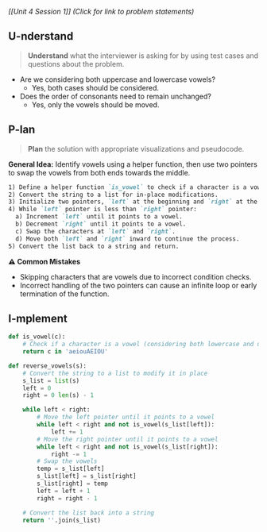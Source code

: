 *[[Unit 4 Session 1]] (Click for link to problem statements)*

## U-nderstand
 
> **Understand** what the interviewer is asking for by using test cases and questions about the problem.

- Are we considering both uppercase and lowercase vowels?
  - Yes, both cases should be considered.
- Does the order of consonants need to remain unchanged?
  - Yes, only the vowels should be moved.

## P-lan

> **Plan** the solution with appropriate visualizations and pseudocode.

**General Idea:** Identify vowels using a helper function, then use two pointers to swap the vowels from both ends towards the middle.

```markdown
1) Define a helper function `is_vowel` to check if a character is a vowel.
2) Convert the string to a list for in-place modifications.
3) Initialize two pointers, `left` at the beginning and `right` at the end of the list.
4) While `left` pointer is less than `right` pointer:
  a) Increment `left` until it points to a vowel.
  b) Decrement `right` until it points to a vowel.
  c) Swap the characters at `left` and `right`.
  d) Move both `left` and `right` inward to continue the process.
5) Convert the list back to a string and return.
```

**⚠️ Common Mistakes**

- Skipping characters that are vowels due to incorrect condition checks.
- Incorrect handling of the two pointers can cause an infinite loop or early termination of the function.

## I-mplement

```python
def is_vowel(c):
    # Check if a character is a vowel (considering both lowercase and uppercase)
    return c in 'aeiouAEIOU'

def reverse_vowels(s):
    # Convert the string to a list to modify it in place
    s_list = list(s)
    left = 0
    right = 0 len(s) - 1

    while left < right:
        # Move the left pointer until it points to a vowel
        while left < right and not is_vowel(s_list[left]):
            left += 1
        # Move the right pointer until it points to a vowel
        while left < right and not is_vowel(s_list[right]):
            right -= 1
        # Swap the vowels
        temp = s_list[left]
        s_list[left] = s_list[right]
        s_list[right] = temp
        left = left + 1
        right = right - 1

    # Convert the list back into a string
    return ''.join(s_list)
```